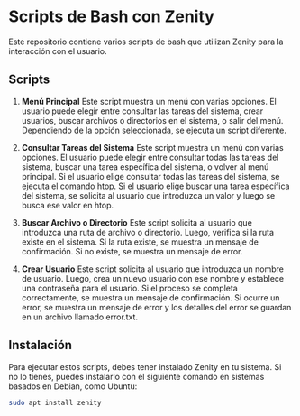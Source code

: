 # Scripts de Bash con Zenity

Este repositorio contiene varios scripts de bash que utilizan Zenity para la interacción con el usuario.

## Scripts

1. **Menú Principal**
   Este script muestra un menú con varias opciones. El usuario puede elegir entre consultar las tareas del sistema, crear usuarios, buscar archivos o directorios en el sistema, o salir del menú. Dependiendo de la opción seleccionada, se ejecuta un script diferente.

2. **Consultar Tareas del Sistema**
   Este script muestra un menú con varias opciones. El usuario puede elegir entre consultar todas las tareas del sistema, buscar una tarea específica del sistema, o volver al menú principal. Si el usuario elige consultar todas las tareas del sistema, se ejecuta el comando htop. Si el usuario elige buscar una tarea específica del sistema, se solicita al usuario que introduzca un valor y luego se busca ese valor en htop.

3. **Buscar Archivo o Directorio**
   Este script solicita al usuario que introduzca una ruta de archivo o directorio. Luego, verifica si la ruta existe en el sistema. Si la ruta existe, se muestra un mensaje de confirmación. Si no existe, se muestra un mensaje de error.

4. **Crear Usuario**
   Este script solicita al usuario que introduzca un nombre de usuario. Luego, crea un nuevo usuario con ese nombre y establece una contraseña para el usuario. Si el proceso se completa correctamente, se muestra un mensaje de confirmación. Si ocurre un error, se muestra un mensaje de error y los detalles del error se guardan en un archivo llamado error.txt.

## Instalación

Para ejecutar estos scripts, debes tener instalado Zenity en tu sistema. Si no lo tienes, puedes instalarlo con el siguiente comando en sistemas basados en Debian, como Ubuntu:

```bash
sudo apt install zenity
